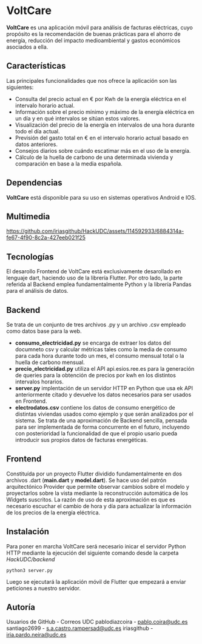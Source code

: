
# VoltCare

**VoltCare** es una aplicación móvil para análisis de facturas eléctricas, cuyo propósito es la recomendación de buenas prácticas para el ahorro de energía, reducción del impacto medioambiental y gastos económicos asociados a ella.

## Características
Las principales funcionalidades que nos ofrece la aplicación son las siguientes:
 - Consulta del precio actual en € por Kwh de la energía eléctrica en el intervalo horario actual.
 - Información sobre el precio mínimo y máximo de la energía eléctrica en un día y en qué intervalos se sitúan estos valores.
 - Visualización del precio de la energía en intervalos de una hora durante todo el día actual.
 - Previsión del gasto total en € en el intervalo horario actual basado en datos anteriores.
 - Consejos diarios sobre cuándo escatimar más en el uso de la energía.
 - Cálculo de la huella de carbono de una determinada vivienda y comparación en base a la media española.
## Dependencias
**VoltCare** está disponible para su uso en sistemas operativos Android e IOS.
## Multimedia


https://github.com/iriasgithub/HackUDC/assets/114592933/6884314a-fe67-4f90-8c2a-427eeb021f25



## Tecnologías 
El desarollo Frontend de VoltCare está exclusivamente desarollado en lenguaje dart, haciendo uso de la librería Flutter. Por otro lado, la parte referida al Backend emplea fundamentalmente Python y la librería Pandas para el análisis de datos.
## Backend

Se trata de un conjunto de tres archivos .py y un archivo .csv empleado como datos base para la web.
- **consumo_electricidad.py** se encarga de extraer los datos del documneto csv y calcular métricas tales como la media de consumo para cada hora durante todo un mes, el consumo mensual total o la huella de carbono mensual.
- **precio_electricidad.py** utiliza el API api.esios.ree.es para la generación de queries para la obtención de precios por kwh en los distintos intervalos horarios.
- **server.py** implentación de un servidor HTTP en Python que usa ek API anteriormente citado y devuelve los datos necesarios para ser usados en Frontend.
- **electrodatos.csv** contiene los datos de consumo energético de distintas viviendas usados como ejemplo y que serán analizados por el sistema.
Se trata de una aproximación de Backend sencilla, pensada para ser implementada de forma concurrente en el futuro, incluyendo con posterioridad la funcionalidad de que el propio usario pueda introducir sus propios datos de facturas energéticas.
## Frontend
Constituída por un proyecto Flutter dividido fundamentalmente en dos archivos .dart (**main.dart** y **model.dart**).
Se hace uso del patrón arquitectónico Provider que permite observar cambios sobre el modelo y proyectarlos sobre la vista mediante la reconstrucción automática de los Widgets suscritos.
La razón de uso de esta aproximación es que es necesario escuchar el cambio de hora y día para actualizar la información de los precios de la energía eléctrica.
## Instalación
Para poner en marcha VoltCare será necesario inicar el servidor Python HTTP mediante la ejecución del siguiente comando desde la carpeta *HackUDC/backend*
```
python3 server.py
```
Luego se ejecutará la aplicación móvil de Flutter que empezará a enviar peticiones a nuestro servidor.

## Autoría
Usuarios de GitHub - Correos UDC
pablodiazcoira - pablo.coira@udc.es
santiago2699 - s.a.castro.rampersad@udc.es
iriasgithub - iria.pardo.neira@udc.es
